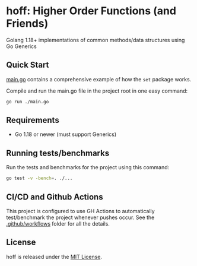 # hoff: Higher Order Functions (and Friends)

Golang 1.18+ implementations of common methods/data structures using Go Generics

## Quick Start

[main.go](./main.go) contains a comprehensive example of how the `set` package works.

Compile and run the main.go file in the project root in one easy command:

```bash
go run ./main.go
```

## Requirements

- Go 1.18 or newer (must support Generics)

## Running tests/benchmarks

Run the tests and benchmarks for the project using this command:

```bash
go test -v -bench=. ./...
```

## CI/CD and Github Actions

This project is configured to use GH Actions to automatically test/benchmark the project whenever pushes occur.
See the [.github/workflows](./.github/workflows) folder for all the details.

## License

hoff is released under the [MIT License](https://opensource.org/licenses/MIT).
